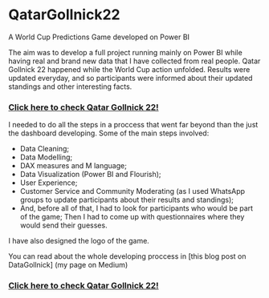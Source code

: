 # QatarGollnick22
A World Cup Predictions Game developed on Power BI

The aim was to develop a full project running mainly on Power BI while having real and brand new data that I have collected from real people.
Qatar Gollnick 22 happened while the World Cup action unfolded. Results were updated everyday, and so participants were informed about their updated standings and other interesting facts.

### [Click here to check Qatar Gollnick 22!](https://app.powerbi.com/view?r=eyJrIjoiYmY2OWQ1NTYtNzIxNi00Y2YxLWJiNjQtNGUwYTk5ZjAyNTk4IiwidCI6ImM3NjIzYmEwLTVlNzAtNDg2My1iODEwLTEzY2RjNDQyY2RlMiJ9)

I needed to do all the steps in a proccess that went far beyond than the just the dashboard developing. Some of the main steps involved: 
- Data Cleaning;
- Data Modelling;
- DAX measures and M language;
- Data Visualization (Power BI and Flourish);
- User Experience;
- Customer Service and Community Moderating (as I used WhatsApp groups to update participants about their results and standings);
- And, before all of that, I had to look for participants who would be part of the game; Then I had to come up with questionnaires where they would send their guesses.

I have also designed the logo of the game.

You can read about the whole developing proccess in [this blog post on DataGollnick] (my page on Medium)

### [Click here to check Qatar Gollnick 22!](https://app.powerbi.com/view?r=eyJrIjoiYmY2OWQ1NTYtNzIxNi00Y2YxLWJiNjQtNGUwYTk5ZjAyNTk4IiwidCI6ImM3NjIzYmEwLTVlNzAtNDg2My1iODEwLTEzY2RjNDQyY2RlMiJ9)
